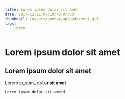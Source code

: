 ```yaml
---
title: Lorem ipsum dolor sit amet
date: 2017-12-21T07:19:42+07:00
thumbnail: /assets/gambar/uploads/neil.gif
tags:
  - lorem
---
```

# Lorem ipsum dolor sit amet

## Lorem ipsum dolor sit amet

Lorem ip_sum_ d`ol`o**r sit amet**

```
Lorem ipsum dolor sit ametd
```
